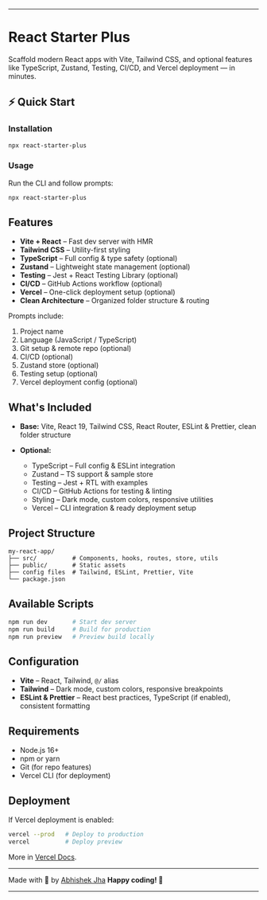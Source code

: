
---

# React Starter Plus

Scaffold modern React apps with Vite, Tailwind CSS, and optional features like TypeScript, Zustand, Testing, CI/CD, and Vercel deployment — in minutes.

## ⚡ Quick Start

### Installation

```bash
npx react-starter-plus
```

### Usage

Run the CLI and follow prompts:

```bash
npx react-starter-plus
```

## Features

- **Vite + React** – Fast dev server with HMR
- **Tailwind CSS** – Utility-first styling
- **TypeScript** – Full config & type safety (optional)
- **Zustand** – Lightweight state management (optional)
- **Testing** – Jest + React Testing Library (optional)
- **CI/CD** – GitHub Actions workflow (optional)
- **Vercel** – One-click deployment setup (optional)
- **Clean Architecture** – Organized folder structure & routing

Prompts include:

1. Project name
2. Language (JavaScript / TypeScript)
3. Git setup & remote repo (optional)
4. CI/CD (optional)
5. Zustand store (optional)
6. Testing setup (optional)
7. Vercel deployment config (optional)

## What's Included

- **Base:** Vite, React 19, Tailwind CSS, React Router, ESLint & Prettier, clean folder structure
- **Optional:**

  - TypeScript – Full config & ESLint integration
  - Zustand – TS support & sample store
  - Testing – Jest + RTL with examples
  - CI/CD – GitHub Actions for testing & linting
  - Styling – Dark mode, custom colors, responsive utilities
  - Vercel – CLI integration & ready deployment setup

## Project Structure

```
my-react-app/
├── src/          # Components, hooks, routes, store, utils
├── public/       # Static assets
├── config files  # Tailwind, ESLint, Prettier, Vite
└── package.json
```

## Available Scripts

```bash
npm run dev       # Start dev server
npm run build     # Build for production
npm run preview   # Preview build locally
```

## Configuration

- **Vite** – React, Tailwind, `@/` alias
- **Tailwind** – Dark mode, custom colors, responsive breakpoints
- **ESLint & Prettier** – React best practices, TypeScript (if enabled), consistent formatting

## Requirements

- Node.js 16+
- npm or yarn
- Git (for repo features)
- Vercel CLI (for deployment)

## Deployment

If Vercel deployment is enabled:

```bash
vercel --prod   # Deploy to production
vercel          # Deploy preview
```

More in [Vercel Docs](https://vercel.com/docs).

---

Made with 💌 by [Abhishek Jha](https://github.com/iCoderabhishek)
**Happy coding! 🚀**

---

